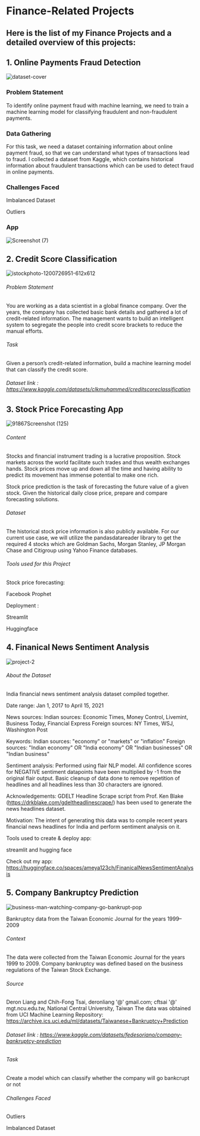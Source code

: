 

# Finance-Related Projects

## Here is the list of my Finance Projects and a detailed overview of this projects:






## 1. Online Payments Fraud Detection

![dataset-cover](https://user-images.githubusercontent.com/88341388/203754171-9b931d52-652c-4b60-a868-d97920a21181.jpg)

### Problem Statement

To identify online payment fraud with machine learning, we need to train a machine learning model for classifying fraudulent and non-fraudulent payments. 


### Data Gathering

For this task, we need a dataset containing information about online payment fraud, so that we can understand what types of transactions lead to fraud. I collected a dataset from Kaggle, which contains historical information about fraudulent transactions which can be used to detect fraud in online payments.

### Challenges Faced

Imbalanced Dataset

Outliers

### App

![Screenshot (7)](https://user-images.githubusercontent.com/88341388/210163372-5447d565-60f0-4f9f-aeb6-dd21354571fb.png)




## 2. Credit Score Classification

![istockphoto-1200726951-612x612](https://user-images.githubusercontent.com/88341388/203758077-9342a869-9631-49ae-91b6-136b0c4d9554.jpg)

###### Problem Statement

You are working as a data scientist in a global finance company. Over the years, the company has collected basic bank details and gathered a lot of credit-related information. The management wants to build an intelligent system to segregate the people into credit score brackets to reduce the manual efforts.



###### Task

Given a person’s credit-related information, build a machine learning model that can classify the credit score.



###### Dataset link : https://www.kaggle.com/datasets/clkmuhammed/creditscoreclassification







## 3. Stock Price Forecasting App

![91867Screenshot (125)](https://user-images.githubusercontent.com/88341388/203889985-dc079235-1694-4cf3-8176-f749c2e27604.png)

###### Content

Stocks and financial instrument trading is a lucrative proposition. Stock markets across the world facilitate such trades and thus wealth exchanges hands. Stock prices move up and down all the time and having ability to predict its movement has immense potential to make one rich.

Stock price prediction is the task of forecasting the future value of a given stock. Given the historical daily close price, prepare and compare forecasting solutions.

###### Dataset

The historical stock price information is also publicly available. For our current use case, we will utilize the pandasdatareader library to get the required 4 stocks which are Goldman Sachs, Morgan Stanley, JP Morgan Chase and Citigroup using Yahoo Finance databases.


###### Tools used for this Project
Stock price forecasting:

Facebook Prophet

Deployment :

Streamlit

Huggingface






## 4. Finanical News Sentiment Analysis

![project-2](https://user-images.githubusercontent.com/88341388/211352023-4366ae1b-f4b5-41f2-9836-2fb30ed0aeed.jpeg)

###### About the Dataset

India financial news sentiment analysis dataset compiled together.

Date range: Jan 1, 2017 to April 15, 2021

News sources:
Indian sources: Economic Times, Money Control, Livemint, Business Today, Financial Express
Foreign sources: NY Times, WSJ, Washington Post

Keywords:
Indian sources: "economy" or "markets" or "inflation"
Foreign sources: "Indian economy" OR "India economy" OR "Indian businesses" OR "Indian business"

Sentiment analysis: Performed using flair NLP model. All confidence scores for NEGATIVE sentiment datapoints have been multiplied by -1 from the original flair output. Basic cleanup of data done to remove repetition of headlines and all headlines less than 30 characters are ignored.

Acknowledgements: GDELT Headline Scrape script from Prof. Ken Blake (https://drkblake.com/gdeltheadlinescrape/) has been used to generate the news headlines dataset.

Motivation: The intent of generating this data was to compile recent years financial news headlines for India and perform sentiment analysis on it.

Tools used to create & deploy app:

streamlit and hugging face

Check out my app: https://huggingface.co/spaces/ameya123ch/FinanicalNewsSentimentAnalysis







## 5. Company Bankruptcy Prediction

![business-man-watching-company-go-bankrupt-pop](https://user-images.githubusercontent.com/88341388/203910486-bbc908c2-1d3b-4d79-b760-dcac7341b9fc.jpg)

Bankruptcy data from the Taiwan Economic Journal for the years 1999–2009

###### Context

The data were collected from the Taiwan Economic Journal for the years 1999 to 2009. Company bankruptcy was defined based on the business regulations of the Taiwan Stock Exchange.

###### Source

Deron Liang and Chih-Fong Tsai, deronliang '@' gmail.com; cftsai '@' mgt.ncu.edu.tw, National Central University, Taiwan The data was obtained from UCI Machine Learning Repository: https://archive.ics.uci.edu/ml/datasets/Taiwanese+Bankruptcy+Prediction


###### Dataset link : https://www.kaggle.com/datasets/fedesoriano/company-bankruptcy-prediction


###### Task
Create a model which can classify whether the company will go bankcrupt or not

###### Challenges Faced

Outliers

Imbalanced Dataset











